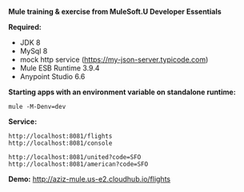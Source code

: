 **Mule training & exercise from MuleSoft.U Developer Essentials**

**Required:**
* JDK 8
* MySql 8
* mock http service (https://my-json-server.typicode.com)
* Mule ESB Runtime 3.9.4
* Anypoint Studio 6.6

**Starting apps with an environment variable on standalone runtime:**
```
mule -M-Denv=dev
```

**Service:**
```
http://localhost:8081/flights
http://localhost:8081/console
```
```
http://localhost:8081/united?code=SFO
http://localhost:8081/american?code=SFO
```

**Demo:**
http://aziz-mule.us-e2.cloudhub.io/flights